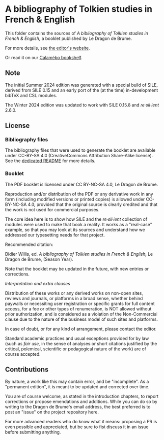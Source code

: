 # A bibliography of Tolkien studies in French & English

This folder contains the sources of _A bibliography of Tolkien studies in French & English,_ a booklet published by Le Dragon de Brume.

For more details, see [the editor's website](https://sites.google.com/site/dragonbrumeux/bibliography).

Or read it on our [Calamébo bookshelf](https://www.calameo.com/read/007349338b4c9c76f518f).

## Note

The initial Summer 2024 edition was generated with a special build of SILE, derived from SILE 0.15 and an early port of the (at the time) in-development bibTeX and CSL modules.

The Winter 2024 edition was updated to work with SILE 0.15.8 and _re·sil·ient_ 2.6.0.

## License

### Bibliography files

The bibliography files that were used to generate the booklet are available under CC-BY-SA 4.0 (CreativeCommons Attribution Share-Alike license). See the [dedicated README](../bibliographies/README.md) for more details.

### Booklet

The PDF booklet is licensed under CC BY-NC-SA 4.0, Le Dragon de Brume.

Reproduction and/or distribution of the PDF or any derivative work in any form (including modified versions or printed copies) is allowed under CC-BY-NC-SA 4.0, provided that the original source is clearly credited and that the work is not used for commercial purposes.

The core idea here is to show how SILE and the _re·sil·ient_ collection of modules were used to make that book a reality. It works as a "real-case" example, so that you may look at its sources and understand how we addressed our typesetting needs for that project.

Recommended citation:

Didier Willis, ed. _A bibliography of Tolkien studies in French & English,_ Le Dragon de Brume, (Season Year).

Note that the booklet may be updated in the future, with new entries or corrections.

_Interpretation and extra clauses_

Distribution of these works or any derived works on non-open sites, reviews and journals, or platforms in a broad sense, whether behind paywalls or necessiting user registration or specific grants for full content access, for a fee or other types of renumeration, is NOT allowed without prior authorization, and is considered as a violation of the Non-Commercial clause due to the nature of the business model of such sites and platforms.

In case of doubt, or for any kind of arrangement, please contact the editor.

Standard academic practices and usual exceptions provided for by law (such as _fair use,_ in the sense of analyses or short citations justified by the critical, polemical, scientific or pedagogical nature of the work) are of course accepted.

## Contributions

By nature, a work like this may contain error, and be "incomplete".
As a "permanent edition", it is meant to be updated and corrected over time.

You are of course welcome, as stated in the introduction chapters, to report corrections or propose emendations and additions.
While you can do so by writing to the Dragon de Brume's email address, the best preferred is to post an "issue" on the project repository here.

For more advanced readers who do know what it means: proposing a PR is even possible and appreciated, but be sure to fist discuss it in an issue before submitting anything.
